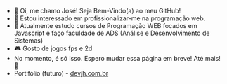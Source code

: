 - 👋 Oi, me chamo José! Seja Bem-Vindo(a) ao meu GitHub!
- 👀 Estou interessado em profissionalizar-me na programação web.
- 🌱 Atualmente estudo cursos de Programação WEB focados em Javascript e faço faculdade de ADS (Análise e Desenvolvimento de Sistemas)
- 🎮 Gosto de jogos fps e 2d
- No momento, é só isso. Espero mudar essa página em breve! Até mais! 👋
- Portifólio (futuro) - <a href="https://devjh.com.br" target="_blank">devjh.com.br</a>

<!---
DEV-HenriQ/DEV-HenriQ is a ✨ special ✨ repository because its `README.md` (this file) appears on your GitHub profile.
You can click the Preview link to take a look at your changes.
--->
